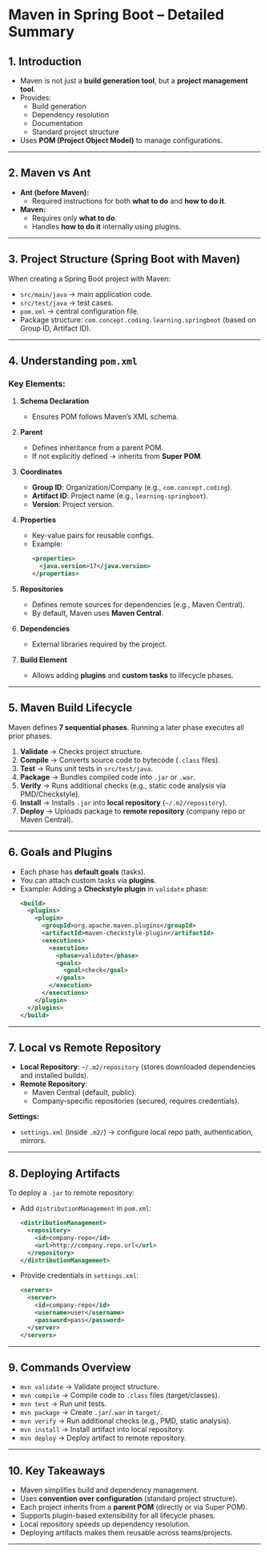 # Maven in Spring Boot – Detailed Summary

## 1. Introduction
- Maven is not just a **build generation tool**, but a **project management tool**.
- Provides:
  - Build generation
  - Dependency resolution
  - Documentation
  - Standard project structure
- Uses **POM (Project Object Model)** to manage configurations.

---

## 2. Maven vs Ant
- **Ant (before Maven):**
  - Required instructions for both **what to do** and **how to do it**.
- **Maven:**
  - Requires only **what to do**.
  - Handles **how to do it** internally using plugins.

---

## 3. Project Structure (Spring Boot with Maven)
When creating a Spring Boot project with Maven:
- `src/main/java` → main application code.
- `src/test/java` → test cases.
- `pom.xml` → central configuration file.
- Package structure: `com.concept.coding.learning.springboot` (based on Group ID, Artifact ID).

---

## 4. Understanding `pom.xml`
### Key Elements:
1. **Schema Declaration**
   - Ensures POM follows Maven’s XML schema.

2. **Parent**
   - Defines inheritance from a parent POM.
   - If not explicitly defined → inherits from **Super POM**.

3. **Coordinates**
   - **Group ID**: Organization/Company (e.g., `com.concept.coding`).
   - **Artifact ID**: Project name (e.g., `learning-springboot`).
   - **Version**: Project version.

4. **Properties**
   - Key-value pairs for reusable configs.
   - Example:  
     ```xml
     <properties>
       <java.version>17</java.version>
     </properties>
     ```

5. **Repositories**
   - Defines remote sources for dependencies (e.g., Maven Central).
   - By default, Maven uses **Maven Central**.

6. **Dependencies**
   - External libraries required by the project.

7. **Build Element**
   - Allows adding **plugins** and **custom tasks** to lifecycle phases.

---

## 5. Maven Build Lifecycle
Maven defines **7 sequential phases**. Running a later phase executes all prior phases.

1. **Validate** → Checks project structure.
2. **Compile** → Converts source code to bytecode (`.class` files).
3. **Test** → Runs unit tests in `src/test/java`.
4. **Package** → Bundles compiled code into `.jar` or `.war`.
5. **Verify** → Runs additional checks (e.g., static code analysis via PMD/Checkstyle).
6. **Install** → Installs `.jar` into **local repository** (`~/.m2/repository`).
7. **Deploy** → Uploads package to **remote repository** (company repo or Maven Central).

---

## 6. Goals and Plugins
- Each phase has **default goals** (tasks).
- You can attach custom tasks via **plugins**.
- Example: Adding a **Checkstyle plugin** in `validate` phase:
  ```xml
  <build>
    <plugins>
      <plugin>
        <groupId>org.apache.maven.plugins</groupId>
        <artifactId>maven-checkstyle-plugin</artifactId>
        <executions>
          <execution>
            <phase>validate</phase>
            <goals>
              <goal>check</goal>
            </goals>
          </execution>
        </executions>
      </plugin>
    </plugins>
  </build>
  ```

---

## 7. Local vs Remote Repository
- **Local Repository**: `~/.m2/repository` (stores downloaded dependencies and installed builds).
- **Remote Repository**:
  - Maven Central (default, public).
  - Company-specific repositories (secured, requires credentials).

**Settings:**
- `settings.xml` (inside `.m2/`) → configure local repo path, authentication, mirrors.

---

## 8. Deploying Artifacts
To deploy a `.jar` to remote repository:
- Add `distributionManagement` in `pom.xml`:
  ```xml
  <distributionManagement>
    <repository>
      <id>company-repo</id>
      <url>http://company.repo.url</url>
    </repository>
  </distributionManagement>
  ```
- Provide credentials in `settings.xml`:
  ```xml
  <servers>
    <server>
      <id>company-repo</id>
      <username>user</username>
      <password>pass</password>
    </server>
  </servers>
  ```

---

## 9. Commands Overview
- `mvn validate` → Validate project structure.
- `mvn compile` → Compile code to `.class` files (target/classes).
- `mvn test` → Run unit tests.
- `mvn package` → Create `.jar`/`.war` in `target/`.
- `mvn verify` → Run additional checks (e.g., PMD, static analysis).
- `mvn install` → Install artifact into local repository.
- `mvn deploy` → Deploy artifact to remote repository.

---

## 10. Key Takeaways
- Maven simplifies build and dependency management.
- Uses **convention over configuration** (standard project structure).
- Each project inherits from a **parent POM** (directly or via Super POM).
- Supports plugin-based extensibility for all lifecycle phases.
- Local repository speeds up dependency resolution.
- Deploying artifacts makes them reusable across teams/projects.

---

